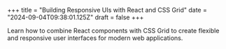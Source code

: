 +++
title = "Building Responsive UIs with React and CSS Grid"
date = "2024-09-04T09:38:01.125Z"
draft = false
+++

Learn how to combine React components with CSS Grid to create flexible and responsive user interfaces for modern web applications.
        